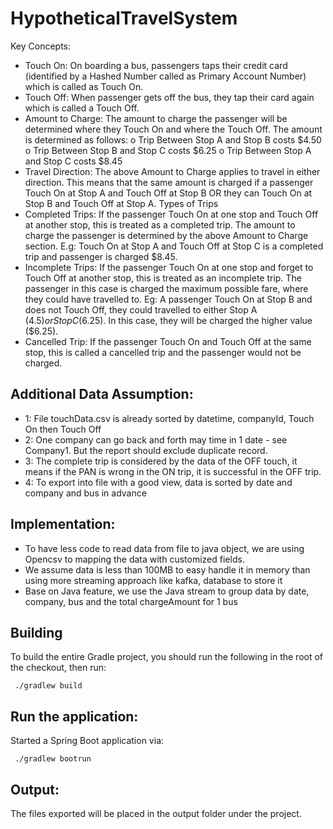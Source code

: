 # HypotheticalTravelSystem

Key Concepts:
-	Touch On: On boarding a bus, passengers taps their credit card (identified by a Hashed Number called as Primary Account Number) which is called as Touch On.
-	Touch Off: When passenger gets off the bus, they tap their card again which is called a Touch Off.
-	Amount to Charge: The amount to charge the passenger will be determined where they Touch On and where the Touch Off. The amount is determined as follows:
     o	Trip Between Stop A and Stop B costs $4.50
     o	Trip Between Stop B and Stop C costs $6.25
     o	Trip Between Stop A and Stop C costs $8.45
-	Travel Direction:  The above Amount to Charge applies to travel in either direction. This means that the same amount is charged if a passenger Touch On at Stop A and Touch Off at Stop B OR they can Touch On at Stop B and Touch Off at Stop A.
     Types of Trips
-	Completed Trips: If the passenger Touch On at one stop and Touch Off at another stop, this is treated as a completed trip. The amount to charge the passenger is determined by the above Amount to Charge section. E.g: Touch On at Stop A and Touch Off at Stop C is a completed trip and passenger is charged $8.45.
-	Incomplete Trips: If the passenger Touch On at one stop and forget to Touch Off at another stop, this is treated as an incomplete trip. The passenger in this case is charged the maximum possible fare, where they could have travelled to. Eg: A passenger Touch On at Stop B and does not Touch Off, they could travelled to either Stop A ($4.5) or Stop C ($6.25). In this case, they will be charged the higher value ($6.25).
-	Cancelled Trip: If the passenger Touch On and Touch Off at the same stop, this is called a cancelled trip and the passenger would not be charged.

## Additional Data Assumption:
- 1: File touchData.csv is already sorted by datetime, companyId, Touch On then Touch Off
- 2: One company can go back and forth may time in 1 date - see Company1. But the report should exclude duplicate record.
- 3: The complete trip is considered by the data of the OFF touch, it means if the PAN is wrong in the ON trip, it is successful in the OFF trip.
- 4: To export into file with a good view, data is sorted by date and company and bus in advance

## Implementation:
- To have less code to read data from file to java object, we are using Opencsv to mapping the data with customized fields.
- We assume data is less than 100MB to easy handle it in memory than using more streaming approach like kafka, database to store it
- Base on Java feature, we use the Java stream to group data by date, company, bus and the total chargeAmount for 1 bus

## Building

To build the entire Gradle project, you should run the following in the root of the checkout, then run:

     ./gradlew build

## Run the application:
Started a Spring Boot application via:

     ./gradlew bootrun

## Output:
The files exported will be placed in the output folder under the project.